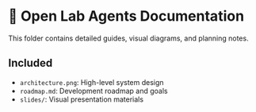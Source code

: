 # 📘 Open Lab Agents Documentation

This folder contains detailed guides, visual diagrams, and planning notes.

## Included
- `architecture.png`: High-level system design
- `roadmap.md`: Development roadmap and goals
- `slides/`: Visual presentation materials
